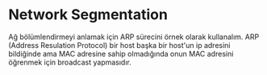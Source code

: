 # Network Segmentation

Ağ bölümlendirmeyi anlamak için ARP sürecini örnek olarak kullanalım. ARP (Address Resulation Protocol) bir host başka bir host'un ip adresini bildiğinde ama MAC adresine sahip olmadığında onun MAC adresini öğrenmek için broadcast yapmasıdır.
